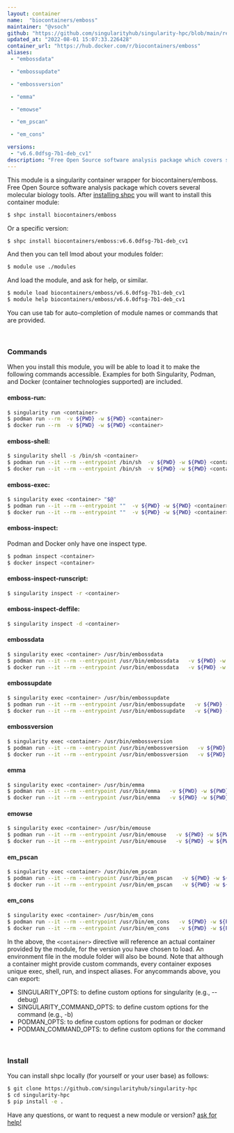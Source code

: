 ```yaml
---
layout: container
name:  "biocontainers/emboss"
maintainer: "@vsoch"
github: "https://github.com/singularityhub/singularity-hpc/blob/main/registry/biocontainers/emboss/container.yaml"
updated_at: "2022-08-01 15:07:33.226428"
container_url: "https://hub.docker.com/r/biocontainers/emboss"
aliases:
 - "embossdata"

 - "embossupdate"

 - "embossversion"

 - "emma"

 - "emowse"

 - "em_pscan"

 - "em_cons"

versions:
 - "v6.6.0dfsg-7b1-deb_cv1"
description: "Free Open Source software analysis package which covers several molecular biology tools."
---
```


This module is a singularity container wrapper for biocontainers/emboss.
Free Open Source software analysis package which covers several molecular biology tools.
After [installing shpc](#install) you will want to install this container module:


```bash
$ shpc install biocontainers/emboss
```

Or a specific version:

```bash
$ shpc install biocontainers/emboss:v6.6.0dfsg-7b1-deb_cv1
```

And then you can tell lmod about your modules folder:

```bash
$ module use ./modules
```

And load the module, and ask for help, or similar.

```bash
$ module load biocontainers/emboss/v6.6.0dfsg-7b1-deb_cv1
$ module help biocontainers/emboss/v6.6.0dfsg-7b1-deb_cv1
```

You can use tab for auto-completion of module names or commands that are provided.

<br>

### Commands

When you install this module, you will be able to load it to make the following commands accessible.
Examples for both Singularity, Podman, and Docker (container technologies supported) are included.

#### emboss-run:

```bash
$ singularity run <container>
$ podman run --rm  -v ${PWD} -w ${PWD} <container>
$ docker run --rm  -v ${PWD} -w ${PWD} <container>
```

#### emboss-shell:

```bash
$ singularity shell -s /bin/sh <container>
$ podman run --it --rm --entrypoint /bin/sh  -v ${PWD} -w ${PWD} <container>
$ docker run --it --rm --entrypoint /bin/sh  -v ${PWD} -w ${PWD} <container>
```

#### emboss-exec:

```bash
$ singularity exec <container> "$@"
$ podman run --it --rm --entrypoint ""  -v ${PWD} -w ${PWD} <container> "$@"
$ docker run --it --rm --entrypoint ""  -v ${PWD} -w ${PWD} <container> "$@"
```

#### emboss-inspect:

Podman and Docker only have one inspect type.

```bash
$ podman inspect <container>
$ docker inspect <container>
```

#### emboss-inspect-runscript:

```bash
$ singularity inspect -r <container>
```

#### emboss-inspect-deffile:

```bash
$ singularity inspect -d <container>
```


#### embossdata
       
```bash
$ singularity exec <container> /usr/bin/embossdata
$ podman run --it --rm --entrypoint /usr/bin/embossdata   -v ${PWD} -w ${PWD} <container> -c " $@"
$ docker run --it --rm --entrypoint /usr/bin/embossdata   -v ${PWD} -w ${PWD} <container> -c " $@"
```


#### embossupdate
       
```bash
$ singularity exec <container> /usr/bin/embossupdate
$ podman run --it --rm --entrypoint /usr/bin/embossupdate   -v ${PWD} -w ${PWD} <container> -c " $@"
$ docker run --it --rm --entrypoint /usr/bin/embossupdate   -v ${PWD} -w ${PWD} <container> -c " $@"
```


#### embossversion
       
```bash
$ singularity exec <container> /usr/bin/embossversion
$ podman run --it --rm --entrypoint /usr/bin/embossversion   -v ${PWD} -w ${PWD} <container> -c " $@"
$ docker run --it --rm --entrypoint /usr/bin/embossversion   -v ${PWD} -w ${PWD} <container> -c " $@"
```


#### emma
       
```bash
$ singularity exec <container> /usr/bin/emma
$ podman run --it --rm --entrypoint /usr/bin/emma   -v ${PWD} -w ${PWD} <container> -c " $@"
$ docker run --it --rm --entrypoint /usr/bin/emma   -v ${PWD} -w ${PWD} <container> -c " $@"
```


#### emowse
       
```bash
$ singularity exec <container> /usr/bin/emouse
$ podman run --it --rm --entrypoint /usr/bin/emouse   -v ${PWD} -w ${PWD} <container> -c " $@"
$ docker run --it --rm --entrypoint /usr/bin/emouse   -v ${PWD} -w ${PWD} <container> -c " $@"
```


#### em_pscan
       
```bash
$ singularity exec <container> /usr/bin/em_pscan
$ podman run --it --rm --entrypoint /usr/bin/em_pscan   -v ${PWD} -w ${PWD} <container> -c " $@"
$ docker run --it --rm --entrypoint /usr/bin/em_pscan   -v ${PWD} -w ${PWD} <container> -c " $@"
```


#### em_cons
       
```bash
$ singularity exec <container> /usr/bin/em_cons
$ podman run --it --rm --entrypoint /usr/bin/em_cons   -v ${PWD} -w ${PWD} <container> -c " $@"
$ docker run --it --rm --entrypoint /usr/bin/em_cons   -v ${PWD} -w ${PWD} <container> -c " $@"
```



In the above, the `<container>` directive will reference an actual container provided
by the module, for the version you have chosen to load. An environment file in the
module folder will also be bound. Note that although a container
might provide custom commands, every container exposes unique exec, shell, run, and
inspect aliases. For anycommands above, you can export:

 - SINGULARITY_OPTS: to define custom options for singularity (e.g., --debug)
 - SINGULARITY_COMMAND_OPTS: to define custom options for the command (e.g., -b)
 - PODMAN_OPTS: to define custom options for podman or docker
 - PODMAN_COMMAND_OPTS: to define custom options for the command

<br>
  
### Install

You can install shpc locally (for yourself or your user base) as follows:

```bash
$ git clone https://github.com/singularityhub/singularity-hpc
$ cd singularity-hpc
$ pip install -e .
```

Have any questions, or want to request a new module or version? [ask for help!](https://github.com/singularityhub/singularity-hpc/issues)